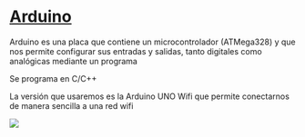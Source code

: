 # [Arduino](http://arduino.cc)

Arduino es una placa que contiene un microcontrolador (ATMega328) y que nos permite configurar sus entradas y salidas, tanto digitales como analógicas mediante un programa

Se programa en C/C++

La versión que usaremos es la Arduino UNO Wifi que permite conectarnos de manera sencilla a una red wifi

![](./images/Arduino.png)
